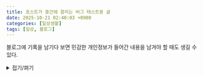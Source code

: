 ```yaml
---
title: 포스트가 중간에 잘리는 버그 테스트용 글
date: 2025-10-21 02:40:03 +0900
categories: [일상생활]
tags: [일상, 블로그]
---
```



블로그에 기록을 남기다 보면 민감한 개인정보가 들어간 내용을 남겨야 할 때도 생길 수 있다.

<details markdown="1">
<summary>접기/펴기</summary>

```html
